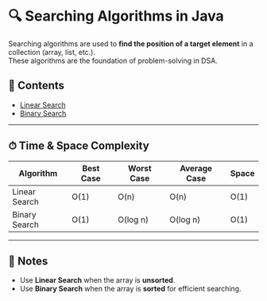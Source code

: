 # 🔍 Searching Algorithms in Java

Searching algorithms are used to **find the position of a target element** in a collection (array, list, etc.).  
These algorithms are the foundation of problem-solving in DSA.

## 📌 Contents
- [Linear Search](LinearSearch.java)  
- [Binary Search](BinarySearch.java)

---

## ⏱ Time & Space Complexity

| Algorithm      | Best Case | Worst Case | Average Case | Space |
|----------------|-----------|------------|--------------|-------|
| Linear Search  | O(1)      | O(n)       | O(n)         | O(1) |
| Binary Search  | O(1)      | O(log n)   | O(log n)     | O(1) |

---

## 📝 Notes
- Use **Linear Search** when the array is **unsorted**.  
- Use **Binary Search** when the array is **sorted** for efficient searching.  
